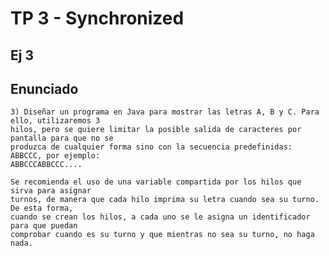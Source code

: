 # TP 3 - Synchronized

## Ej 3
## Enunciado

    3) Diseñar un programa en Java para mostrar las letras A, B y C. Para ello, utilizaremos 3
    hilos, pero se quiere limitar la posible salida de caracteres por pantalla para que no se
    produzca de cualquier forma sino con la secuencia predefinidas: ABBCCC, por ejemplo:
    ABBCCCABBCCC....
    
    Se recomienda el uso de una variable compartida por los hilos que sirva para asignar
    turnos, de manera que cada hilo imprima su letra cuando sea su turno. De esta forma,
    cuando se crean los hilos, a cada uno se le asigna un identificador para que puedan
    comprobar cuando es su turno y que mientras no sea su turno, no haga nada.